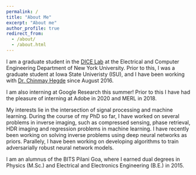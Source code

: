 ```yaml
---
permalink: /
title: "About Me"
excerpt: "About me"
author_profile: true
redirect_from: 
  - /about/
  - /about.html
---
```


<p>I am a graduate student in the <a target="_blank" href='http://dice.ece.iastate.edu/'>DICE Lab</a> at the Electrical and Computer Engineering Department of New York University. Prior to this, I was a graduate student at Iowa State Univeristy (ISU), and I have been working with <a target="_blank" href='https://chinmayhegde.github.io/'>Dr. Chinmay Hegde</a> since August 2016. </p>

<p>I am also interning at Google Research this summer! Prior to this I have had the pleasure of interning at Adobe in 2020 and MERL in 2018.</p>

<p> My interests lie in the intersection of signal processing and machine learning. During the course of my PhD so far, I have worked on several problems in inverse imaging, such as compressed sensing, phase retrieval, HDR imaging and regression problems in machine learning. I have recently been working on solving inverse problems using deep neural networks as priors. Parallely, I have been working on developing algorithms to train adversarially robust neural network models. 

<p> I am an alumnus of the BITS Pilani Goa, where I earned dual degrees in Physics (M.Sc.) and Electrical and Electronics Engineering (B.E.) in 2015.</p>

